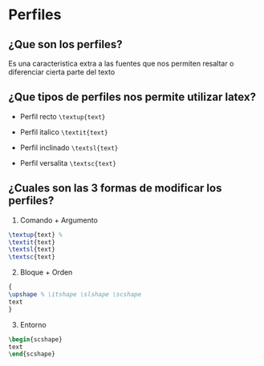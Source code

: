 # Perfiles

## ¿Que son los perfiles? 

Es una caracteristica extra a las fuentes que nos permiten resaltar o diferenciar cierta parte del texto

## ¿Que tipos de perfiles nos permite utilizar latex?

- Perfil recto `\textup{text}`

- Perfil italico `\textit{text}`

- Perfil inclinado `\textsl{text}`

- Perfil versalita `\textsc{text}`

## ¿Cuales son las 3 formas de modificar los perfiles?

1. Comando + Argumento

```latex
\textup{text} % 
\textit{text} 
\textsl{text} 
\textsc{text}
```

2. Bloque + Orden

```latex
{
\upshape % \itshape \slshape \scshape
text
}
```

3. Entorno

```latex
\begin{scshape}
text
\end{scshape}
```
